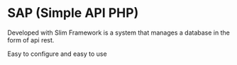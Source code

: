 # SAP (Simple API PHP)

Developed with Slim Framework is a system that manages a database in the form of api rest.

Easy to configure and easy to use

